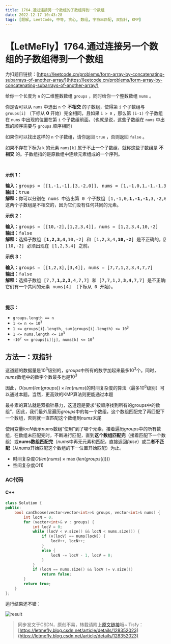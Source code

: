 ```yaml
---
title: 1764.通过连接另一个数组的子数组得到一个数组
date: 2022-12-17 10:43:28
tags: [题解, LeetCode, 中等, 贪心, 数组, 字符串匹配, 双指针, KMP]
---
```


# 【LetMeFly】1764.通过连接另一个数组的子数组得到一个数组

力扣题目链接：[https://leetcode.cn/problems/form-array-by-concatenating-subarrays-of-another-array/](https://leetcode.cn/problems/form-array-by-concatenating-subarrays-of-another-array/)

<p>给你一个长度为 <code>n</code> 的二维整数数组 <code>groups</code> ，同时给你一个整数数组 <code>nums</code> 。</p>

<p>你是否可以从 <code>nums</code> 中选出 <code>n</code> 个 <strong>不相交</strong> 的子数组，使得第 <code>i</code> 个子数组与 <code>groups[i]</code> （下标从 <strong>0</strong> 开始）完全相同，且如果 <code>i > 0</code> ，那么第 <code>(i-1)</code> 个子数组在 <code>nums</code> 中出现的位置在第 <code>i</code> 个子数组前面。（也就是说，这些子数组在 <code>nums</code> 中出现的顺序需要与 <code>groups</code> 顺序相同）</p>

<p>如果你可以找出这样的 <code>n</code> 个子数组，请你返回 <code>true</code> ，否则返回 <code>false</code> 。</p>

<p>如果不存在下标为 <code>k</code> 的元素 <code>nums[k]</code> 属于不止一个子数组，就称这些子数组是 <strong>不相交</strong> 的。子数组指的是原数组中连续元素组成的一个序列。</p>

<p> </p>

<p><strong>示例 1：</strong></p>

<pre>
<b>输入：</b>groups = [[1,-1,-1],[3,-2,0]], nums = [1,-1,0,1,-1,-1,3,-2,0]
<b>输出：</b>true
<b>解释：</b>你可以分别在 nums 中选出第 0 个子数组 [1,-1,0,<strong>1,</strong><strong>-1,</strong><strong>-1</strong>,3,-2,0] 和第 1 个子数组 [1,-1,0,1,-1,-1,<strong>3,</strong><strong>-2,0</strong>] 。
这两个子数组是不相交的，因为它们没有任何共同的元素。
</pre>

<p><strong>示例 2：</strong></p>

<pre>
<b>输入：</b>groups = [[10,-2],[1,2,3,4]], nums = [1,2,3,4,10,-2]
<b>输出：</b>false
<strong>解释：</strong>选择子数组 [<strong>1,2,3,4</strong>,10,-2] 和 [1,2,3,4,<strong>10,-2</strong>] 是不正确的，因为它们出现的顺序与 groups 中顺序不同。
[10,-2] 必须出现在 [1,2,3,4] 之前。
</pre>

<p><strong>示例 3：</strong></p>

<pre>
<b>输入：</b>groups = [[1,2,3],[3,4]], nums = [7,7,1,2,3,4,7,7]
<b>输出：</b>false
<strong>解释：</strong>选择子数组 [7,7,<strong>1,2,3</strong>,4,7,7] 和 [7,7,1,2,<strong>3,4</strong>,7,7] 是不正确的，因为它们不是不相交子数组。
它们有一个共同的元素 nums[4] （下标从 0 开始）。
</pre>

<p> </p>

<p><strong>提示：</strong></p>

<ul>
	<li><code>groups.length == n</code></li>
	<li><code>1 <= n <= 10<sup>3</sup></code></li>
	<li><code>1 <= groups[i].length, sum(groups[i].length) <= 10<sup><span style="">3</span></sup></code></li>
	<li><code>1 <= nums.length <= 10<sup>3</sup></code></li>
	<li><code>-10<sup>7</sup> <= groups[i][j], nums[k] <= 10<sup>7</sup></code></li>
</ul>


    
## 方法一：双指针

这道题的数据量是$10^3$级别的，$groups$中所有的数字加起来最多$10^3$个。同时，$nums$数组中的数字个数最多也是$10^3$

因此，$O(sum(len(groups))\times len(nums)$的时间复杂度的算法（最多$10^6$级别）可以通过本题。当然，更高效的KMP算法则更能通过本题

最朴素的算法就是双指针暴力，这道题是要求“按顺序找到所有的groups中的数组”，因此，我们最外层遍历$groups$中的每一个数组，这个数组匹配完了再匹配下一个数组，否则就一直匹配这个数组到$nums$末尾

使用变量$locN$表示$nums$数组“使用”到了哪个元素，接着遍历$groups$中的所有数组，在数组未匹配完时，不断进行匹配，直到**这个数组匹配完**（接着匹配下一个数组）或**nums数组匹配完**（$nums$中再无元素和匹配，直接返回$false$）或**二者不匹配**（从$nums$开始匹配这个数组的下一位置开始匹配）为止。

+ 时间复杂度$O(len(nums)\times \max\{len(groups[i])\})$
+ 空间复杂度$O(1)$

### AC代码

#### C++

```cpp
class Solution {
public:
    bool canChoose(vector<vector<int>>& groups, vector<int>& nums) {
        int locN = 0;
        for (vector<int>& v : groups) {
            int locV = 0;
            while (locV < v.size() && locN < nums.size()) {
                if (v[locV] == nums[locN]) {
                    locV++, locN++;
                }
                else {
                    locN -= locV - 1, locV = 0;
                }
            }
            if (locN == nums.size() && locV != v.size())
                return false;
        }
        return true;
    }
};
```

运行结果还不错：

![result](https://cors.tisfy.eu.org/https://img-blog.csdnimg.cn/0ce7372b0deb47e88b72d7b301424e0b.jpeg#pic_center)

> 同步发文于CSDN，原创不易，转载请附上[原文链接](https://blog.letmefly.xyz/2022/12/17/LeetCode%201764.%E9%80%9A%E8%BF%87%E8%BF%9E%E6%8E%A5%E5%8F%A6%E4%B8%80%E4%B8%AA%E6%95%B0%E7%BB%84%E7%9A%84%E5%AD%90%E6%95%B0%E7%BB%84%E5%BE%97%E5%88%B0%E4%B8%80%E4%B8%AA%E6%95%B0%E7%BB%84/)哦~
> Tisfy：[https://letmefly.blog.csdn.net/article/details/128352023](https://letmefly.blog.csdn.net/article/details/128352023)
